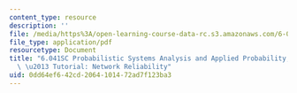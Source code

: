 ```yaml
---
content_type: resource
description: ''
file: /media/https%3A/open-learning-course-data-rc.s3.amazonaws.com/6-041sc-probabilistic-systems-analysis-and-applied-probability-fall-2013/0dd64ef642cd2064101472ad7f123ba3_MIT6_041SCF13_No_9_Ch1_NetworkReliability_300k.pdf
file_type: application/pdf
resourcetype: Document
title: "6.041SC Probabilistic Systems Analysis and Applied Probability, Fall 2013Transcript\
  \ \u2013 Tutorial: Network Reliability"
uid: 0dd64ef6-42cd-2064-1014-72ad7f123ba3
---
```

